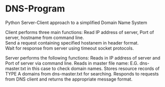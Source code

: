 # DNS-Program

Python Server-Client approach to a simplified Domain Name System

Client performs three main functions:
Read IP address of server, Port of server, hostname from command line.  
Send a request containing specified hostanem in header format.  
Wait for response from server using timeout socket protocols. 

Server performs the following functions:
Reads in IP address of server and Port of server via command line. 
Reads in master file name: E.G. dns-master.txt in this case to check domain names. 
Stores resource records of TYPE A domains from dns-master.txt for searching. 
Responds to requests from DNS client and returns the appropriate message format. 
